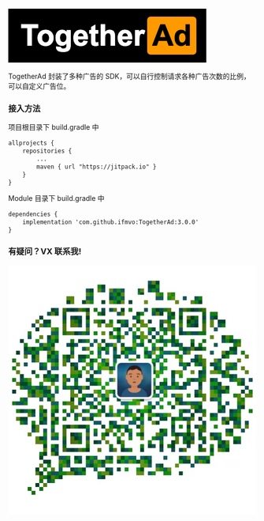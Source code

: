 ![Logo](doc/img/TogetherAd-Logo.png)

TogetherAd 封装了多种广告的 SDK，可以自行控制请求各种广告次数的比例，可以自定义广告位。

### 接入方法
项目根目录下 build.gradle 中
```
allprojects {
    repositories {
        ...
        maven { url "https://jitpack.io" }
    }
}
```

Module 目录下 build.gradle 中
```
dependencies {
    implementation 'com.github.ifmvo:TogetherAd:3.0.0'
}
```
### 有疑问？VX 联系我!
![WeChat](img/Wechat.jpeg)

